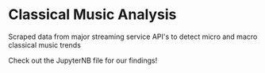 
# Classical Music Analysis


Scraped data from major streaming service API's to detect micro and macro classical music trends

Check out the JupyterNB file for our findings!
